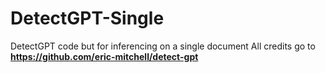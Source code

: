 # DetectGPT-Single
DetectGPT code but for inferencing on a single document
All credits go to **https://github.com/eric-mitchell/detect-gpt**
